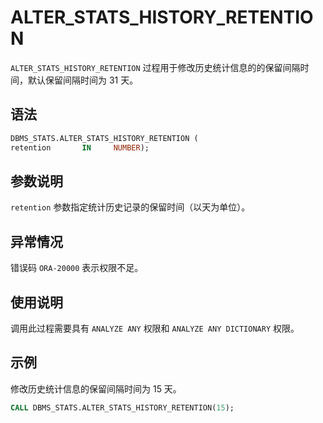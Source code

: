 ALTER_STATS_HISTORY_RETENTION 
==================================================

`ALTER_STATS_HISTORY_RETENTION` 过程用于修改历史统计信息的的保留间隔时间，默认保留间隔时间为 31 天。

语法 
-----------------------

```sql
DBMS_STATS.ALTER_STATS_HISTORY_RETENTION (
retention       IN     NUMBER);
```



参数说明 
-------------------------

`retention` 参数指定统计历史记录的保留时间（以天为单位）。

异常情况 
-------------------------

错误码 `ORA-20000` 表示权限不足。

使用说明 
-------------------------

调用此过程需要具有 `ANALYZE ANY` 权限和 `ANALYZE ANY DICTIONARY` 权限。

示例 
-----------------------

修改历史统计信息的保留间隔时间为 15 天。

```sql
CALL DBMS_STATS.ALTER_STATS_HISTORY_RETENTION(15);
```


